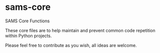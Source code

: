 # sams-core
SAMS Core Functions

These core files are to help maintain and prevent common code repetition within Python projects.

Please feel free to contribute as you wish, all ideas are welcome.
